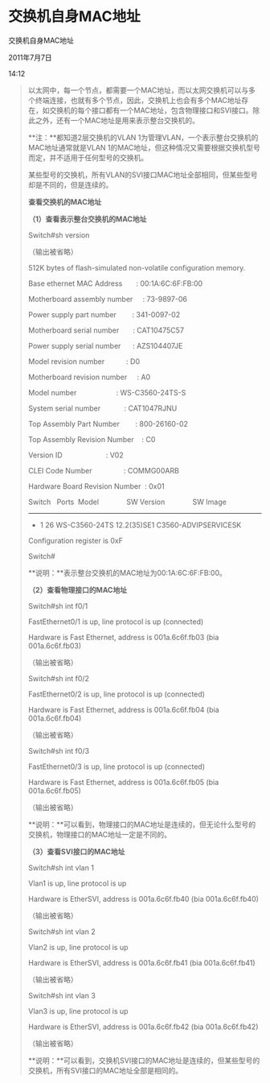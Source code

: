 # 交换机自身MAC地址

交换机自身MAC地址

2011年7月7日

14:12

> 以太网中，每一个节点，都需要一个MAC地址，而以太网交换机可以与多个终端连接，也就有多个节点，因此，交换机上也会有多个MAC地址存在，如交换机的每个接口都有一个MAC地址，包含物理接口和SVI接口。除此之外，还有一个MAC地址是用来表示整台交换机的。
> 
> 
> **注：**都知道2层交换机的VLAN 1为管理VLAN，一个表示整台交换机的MAC地址通常就是VLAN 1的MAC地址，但这种情况又需要根据交换机型号而定，并不适用于任何型号的交换机。
> 
> 某些型号的交换机，所有VLAN的SVI接口MAC地址全部相同，但某些型号却是不同的，但是连续的。
> 
> **查看交换机的MAC地址**
> 
> **（1）查看表示整台交换机的MAC地址**
> 
> Switch#sh version
> 
> （输出被省略）
> 
> 512K bytes of flash-simulated non-volatile configuration memory.
> 
> Base ethernet MAC Address       : 00:1A:6C:6F:FB:00
> 
> Motherboard assembly number     : 73-9897-06
> 
> Power supply part number        : 341-0097-02
> 
> Motherboard serial number       : CAT10475C57
> 
> Power supply serial number      : AZS104407JE
> 
> Model revision number           : D0
> 
> Motherboard revision number     : A0
> 
> Model number                    : WS-C3560-24TS-S
> 
> System serial number            : CAT1047RJNU
> 
> Top Assembly Part Number        : 800-26160-02
> 
> Top Assembly Revision Number    : C0
> 
> Version ID                      : V02
> 
> CLEI Code Number                : COMMG00ARB
> 
> Hardware Board Revision Number  : 0x01
> 
> Switch   Ports  Model              SW Version              SW Image
> 
> - ----- ----- ----- ---------- ----------
> - 1 26 WS-C3560-24TS 12.2(35)SE1 C3560-ADVIPSERVICESK
> 
> Configuration register is 0xF
> 
> Switch#
> 
> **说明：**表示整台交换机的MAC地址为00:1A:6C:6F:FB:00。
> 
> **（2）查看物理接口的MAC地址**
> 
> Switch#sh int f0/1
> 
> FastEthernet0/1 is up, line protocol is up (connected)
> 
> Hardware is Fast Ethernet, address is 001a.6c6f.fb03 (bia 001a.6c6f.fb03)
> 
> （输出被省略）
> 
> Switch#sh int f0/2
> 
> FastEthernet0/2 is up, line protocol is up (connected)
> 
> Hardware is Fast Ethernet, address is 001a.6c6f.fb04 (bia 001a.6c6f.fb04)
> 
> （输出被省略）
> 
> Switch#sh int f0/3
> 
> FastEthernet0/3 is up, line protocol is up (connected)
> 
> Hardware is Fast Ethernet, address is 001a.6c6f.fb05 (bia 001a.6c6f.fb05)
> 
> （输出被省略）
> 
> **说明：**可以看到，物理接口的MAC地址是连续的，但无论什么型号的交换机，物理接口的MAC地址一定是不同的。
> 
> **（3）查看SVI接口的MAC地址**
> 
> Switch#sh int vlan 1
> 
> Vlan1 is up, line protocol is up
> 
> Hardware is EtherSVI, address is 001a.6c6f.fb40 (bia 001a.6c6f.fb40)
> 
> （输出被省略）
> 
> Switch#sh int vlan 2
> 
> Vlan2 is up, line protocol is up
> 
> Hardware is EtherSVI, address is 001a.6c6f.fb41 (bia 001a.6c6f.fb41)
> 
> （输出被省略）
> 
> Switch#sh int vlan 3
> 
> Vlan3 is up, line protocol is up
> 
> Hardware is EtherSVI, address is 001a.6c6f.fb42 (bia 001a.6c6f.fb42)
> 
> （输出被省略）
> 
> **说明：**可以看到，交换机SVI接口的MAC地址是连续的，但某些型号的交换机，所有SVI接口的MAC地址全部是相同的。
> 

> 
>